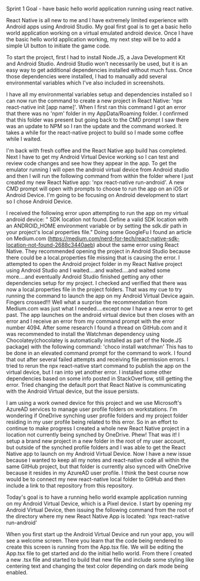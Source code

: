 Sprint 1 Goal - have basic hello world application running using react native. 

React Native is all new to me and I have extremely limited experience with Android apps using Android Studio. My goal first goal is to get a basic hello world application working on a virtual emulated android device. Once I have the basic hello world application working, my next step will be to add a simple UI button to initiate the game code. 

To start the project, first I had to install Node.JS, a Java Development Kit and Android Studio. Android Studio won't necessarily be used, but it is an easy way to get additional dependencies installed without much fuss. Once those dependencies were installed, I had to manually add several environmental variables which I've also included in screenshots. 

I have all my environmental variables setup and dependencies installed so I can now run the command to create a new project in React Native: 'npx react-native init [app name]'. When I first ran this command I got an error that there was no 'npm' folder in my AppData/Roaming folder. I confirmed that this folder was present but going back to the CMD prompt I saw there was an update to NPM so I ran the update and the command worked. It takes a while for the react-native project to build so I made some coffee while I waited. 

I'm back with fresh coffee and the React Native app build has completed. Next I have to get my Android Virtual Device working so I can test and review code changes and see how they appear in the app. To get the emulator running I will open the android virtual device from Android studio and then I will run the following command from within the folder where I just created my new React Native app: 'npx react-native run-android'. A new CMD prompt will open with prompts to choose to run the app on an iOS or Android Device. I'm going to be focusing on Android development to start so I chose Android Device. 

I received the following error upon attempting to run the app on my virtual android device: " SDK location not found. Define a valid SDK location with an ANDROID_HOME environment variable or by setting the sdk.dir path in your project's local properties file." Doing some GoogleFu I found an article on Medium.com (https://medium.com/nerd-for-tech/react-native-sdk-location-not-found-2688c3440aeb) about the same error using React Native. They recommended opening the project in Android Studio because there could be a local.properties file missing that is causing the error. I attempted to open the Android project folder in my React Native project using Android Studio and I waited....and waited....and waited some more....and eventually Android Studio finished getting any other dependencies setup for my project. I checked and verified that there was now a local.properties file in the project folders. That was my cue to try running the command to launch the app on my Android Virtual Device again. Fingers crossed!!! Well what a surprise the recommendation from Medium.com was just what I needed....except now I have a new error to get past. The app launches on the android virtual device but then closes with an error and I receive an error from my command prompt with the error number 4094. After some research I found a thread on GitHub.com and it was recommended to install the Watchman dependency using Chocolatey(chocolatey is automatically installed as part of the Node.JS package) with the following command: 'choco install watchman' This has to be done in an elevated command prompt for the command to work. I found that out after several failed attempts and receiving file permission errors. I tried to rerun the npx react-native start command to publish the app on the virtual device, but I ran into yet another error. I installed some other dependencies based on some info posted in StackOverflow, still getting the error. Tried changing the default port that React Native is communicating with the Android Virtual device, but the issue persists.

I am using a work owned device for this project and we use Microsoft's AzureAD services to manage user profile folders on workstations. I'm wondering if OneDrive synching user profile folders and my project folder residing in my user profile being related to this error. So in an effort to continue to make progress I created a whole new React Native project in a location not currently being synched by OneDrive. Phew! That was it! I setup a brand new project in a new folder in the root of my user account, but outside of the synched profile folders and I was able to get the React Native app to launch on my Android Virtual Device. Now I have a new issue because I wanted to keep all my notes and react-native code all within the same GitHub project, but that folder is currently also synced with OneDrive because it resides in my AzureAD user profile. I think the best course now would be to connect my new react-native local folder to GitHub and then include a link to that repository from this repository. 

Today's goal is to have a running hello world example application running on my Android Virtual Device, which is a Pixel device. I start by opening my Android Virtual Device, then issuing the following command from the root of the directory where my new React Native App is located: 'npx react-native run-android'

When you first start up the Android Virtual Device and run your app, you will see a welcome screen. There you learn that the code being rendered to create this screen is running from the App.tsx file. We will be editing the App.tsx file to get started and do the initial hello world. From there I created a new .tsx file and started to build that new file and include some styling like centering text and changing the text color depending on dark mode being enabled. 
